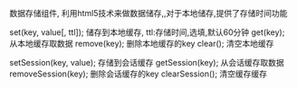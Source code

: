 数据存储组件, 利用html5技术来做数据储存,,对于本地储存,提供了存储时间功能

set(key, value[, ttl]); 储存到本地缓存, ttl:存储时间,选填,默认60分钟
get(key); 从本地缓存取数据
remove(key); 删除本地缓存的key
clear(); 清空本地缓存

setSession(key, value); 存储到会话缓存
getSession(key); 从会话缓存取数据
removeSession(key); 删除会话缓存的key
clearSession();  清空缓存缓存
